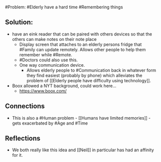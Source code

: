 #Problem: #Elderly have a hard time #Remembering things

## Solution: 
- have an eink reader that can be paired with others devices so that the others can make notes on their note place
	- Display screen that attaches to an elderly persons fridge that #Family can update remotely. Allows other people to help them remember while #Remote. 
	- #Doctors could also use this.
	- One way communication device. 
		- Allows elderly people to #Communication back in whatever form they find easiest (probably by phone) which alleviates the problem of [[Elderly people have difficulty using technology]]. 
- Boox allowed a NYT background, could work here... 
	- https://www.boox.com/

## Connections
- This is also a #Human problem - [[Humans have limited memories]] - gets exacerbated by #Age and #Time


## Reflections
- We both really like this idea and [[Neil]] in particular has had an affinity for it. 